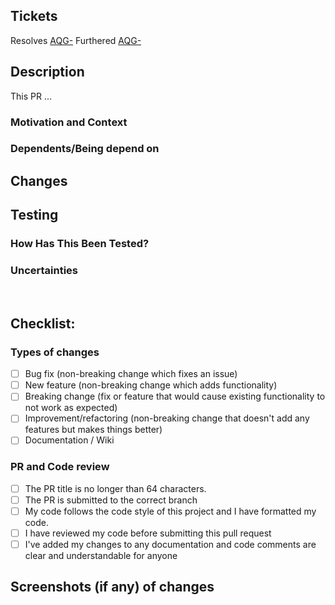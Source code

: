 ## Tickets
<!-- Note any jira tickets that are resolved or furthered by this PR -->
Resolves [AQG-](https://thedeltastudio.atlassian.net/browse/AQG-)
Furthered [AQG-](https://thedeltastudio.atlassian.net/browse/AQG-)

## Description
<!-- Describe your changes in detail -->
This PR ...

### Motivation and Context
<!-- Why is this change required? What problem does it solve? -->

### Dependents/Being depend on
<!-- Please provide link if this pull request is dependent on another pull request or -->
<!-- If this PR is being depend on -->

## Changes
<!-- List changes made (commit messages) -->

## Testing

### How Has This Been Tested?
<!-- All PR's should implement unit tests if possible - describe how you tested your changes. -->
<!-- e.g. unit | visually on emulator | e2e | none -->

### Uncertainties
<!-- Please provide code reviewers with anything you are uncertain of or should get more attention in code review. -->​

## Checklist:
<!-- Mark with an `x` in all the boxes "[]" that apply. -->
### Types of changes
<!-- What types of changes does your code introduce? Put an `x` in all the boxes that apply: -->
- [ ] Bug fix (non-breaking change which fixes an issue)
- [ ] New feature (non-breaking change which adds functionality)
- [ ] Breaking change (fix or feature that would cause existing functionality to not work as expected)
- [ ] Improvement/refactoring (non-breaking change that doesn't add any features but makes things better)
- [ ] Documentation / Wiki

### PR and Code review
- [ ] The PR title is no longer than 64 characters.
- [ ] The PR is submitted to the correct branch <!-- (`master` for hot fixes and documentation updates, `dev` for new features and backwards). -->
- [ ] My code follows the code style of this project and I have formatted my code.
- [ ] I have reviewed my code before submitting this pull request
- [ ] I've added my changes to any documentation and code comments are clear and understandable for anyone

## Screenshots (if any) of changes
<!-- Provide code reviewers with screenshots of any visual changes. -->
